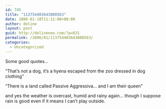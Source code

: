 ```yaml
---
id: 745
title: "113754403643808563"
date: 2006-01-18T11:12:00+00:00
author: deline
layout: post
guid: http://delineneo.com/?p=631
permalink: /2006/01/113754403643808563/
categories:
  - Uncategorized
---
```

Some good quotes&#8230;

&#8220;That&#8217;s not a dog, it&#8217;s a hyena escaped from the zoo dressed in dog clothing&#8221;

&#8220;There is a land called Passive Aggressiva&#8230; and I am their queen&#8221;

and yes the weather is overcast, humid and rainy again&#8230; though I suppose rain is good even if it means I can&#8217;t play outside.
